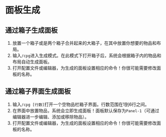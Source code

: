 # 面板生成

## 通过箱子生成面板

1. 放置一个箱子或是两个箱子合并起来的大箱子，在其中放置你想要的物品和布局。
2. 输入`/cpg`进入生成模式。在此模式下打开箱子后，系统会根据箱子内的物品和布局自动生成面板。
3. 打开配置文件或编辑器，为生成的面板设置相应的命令！你很可能需要修改面板的名称。

## 通过箱子界面生成面板

1. 输入`/cpg [行数]`打开一个空物品栏箱子界面。行数范围在1到6行之间。
2. 在界面中放置物品，系统会立即生成面板！面板默认保存为`Panel-1`（可通过编辑器进一步编辑、添加或移除物品）。
3. 打开配置文件或编辑器，为生成的面板设置相应的命令！你很可能需要修改面板的名称。